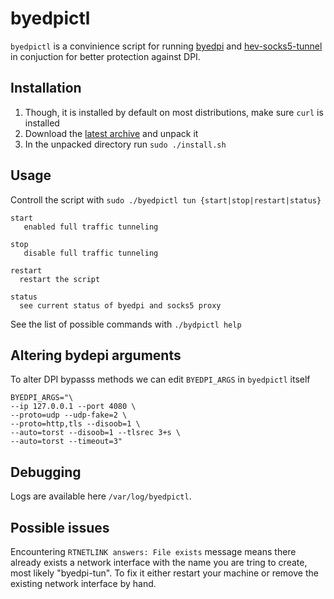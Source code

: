 # byedpictl 
`byedpictl` is a convinience script for running [byedpi](https://github.com/hufrea/byedpi) and [hev-socks5-tunnel](https://github.com/heiher/hev-socks5-tunnel) in conjuction for better protection against DPI.

## Installation
1) Though, it is installed by default on most distributions, make sure `curl` is installed
2) Download the [latest archive](https://github.com/maximilionus/byedpictl/archive/refs/heads/master.zip) and unpack it
3) In the unpacked directory run `sudo ./install.sh`

## Usage
Controll the script with `sudo ./byedpictl tun {start|stop|restart|status}`

```
start
   enabled full traffic tunneling

stop
   disable full traffic tunneling

restart
  restart the script

status
  see current status of byedpi and socks5 proxy
```
See the list of possible commands with `./bydpictl help`

## Altering bydepi arguments
To alter DPI bypasss methods we can edit `BYEDPI_ARGS` in `byedpictl` itself
```
BYEDPI_ARGS="\
--ip 127.0.0.1 --port 4080 \
--proto=udp --udp-fake=2 \
--proto=http,tls --disoob=1 \
--auto=torst --disoob=1 --tlsrec 3+s \
--auto=torst --timeout=3"
```

## Debugging
Logs are available here `/var/log/byedpictl`.

## Possible issues
Encountering `RTNETLINK answers: File exists` message means there already exists a network interface with the name you are tring to create, most likely "byedpi-tun".
To fix it either restart your machine or remove the existing network interface by hand.
